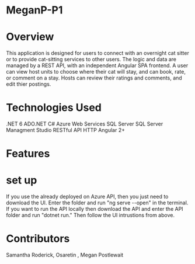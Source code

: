 # MeganP-P1

# Overview
This application is designed for users to connect with an overnight cat sitter or to provide cat-sitting services to other users. The logic and data are managed by a REST API, with an independent Angular SPA frontend. A user can view host units to choose where their cat will stay, and can book, rate, or comment on a stay. Hosts can review their ratings and comments, and edit thier postings.

# Technologies Used
.NET 6
ADO.NET
C#
Azure Web Services
SQL Server
SQL Server Managment Studio
RESTful API
HTTP
Angular 2+

# Features


# set up
If you use the already deployed on Azure API, then you just need to download the UI. Enter the folder and run "ng serve --open" in the terminal.
If you want to run the API locally then download the API and enter the API folder and run "dotnet run." Then follow the UI intrustions from above.

# Contributors
Samantha Roderick, Osaretin , Megan Postlewait
